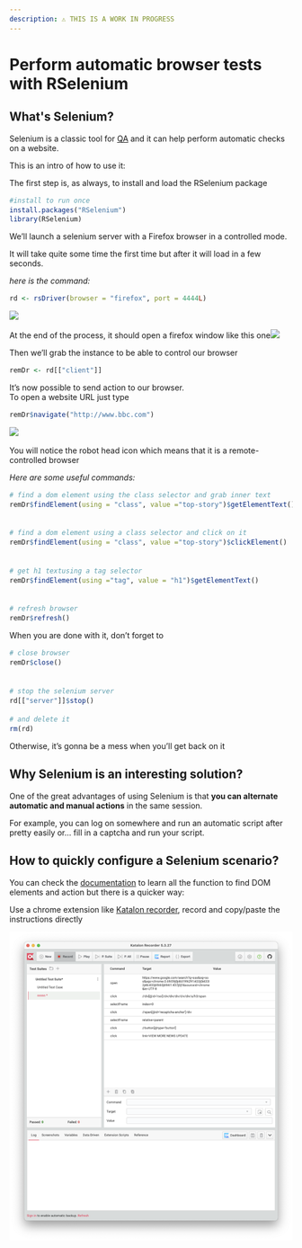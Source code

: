 ```yaml
---
description: ⚠️ THIS IS A WORK IN PROGRESS
---
```


# Perform automatic browser tests with RSelenium

## What's **Selenium?**

Selenium is a classic tool for [QA](https://en.wikipedia.org/wiki/Quality_assurance) and it can help perform automatic checks on a website. 

This is an intro of how to use it:  
  
The first step is, as always, to install and load the RSelenium package

```r
#install to run once
install.packages("RSelenium")
library(RSelenium)
```

We’ll launch a selenium server with a Firefox browser in a controlled mode.  
  
It will take quite some time the first time but after it will load in a few seconds.

_here is the command:_

```r
rd <- rsDriver(browser = "firefox", port = 4444L)
```

![](https://www.gokam.fr/wp-content/uploads/2020/03/nk2TuJCDvS.gif)

At the end of the process, it should open a firefox window like this one![](https://www.gokam.fr/wp-content/uploads/2019/11/Screenshot-2019-11-17-20.24.31-1.png)

Then we’ll grab the instance to be able to control our browser

```r
remDr <- rd[["client"]]
```

It’s now possible to send action to our browser.   
To open a website URL just type

```r
remDr$navigate("http://www.bbc.com")
```

![](https://www.gokam.fr/wp-content/uploads/2019/11/Screenshot-2019-11-17-21.08.32.png)

You will notice the robot head icon which means that it is a remote-controlled browser  


_Here are some useful commands:_

```r
# find a dom element using the class selector and grab inner text
remDr$findElement(using = "class", value ="top-story")$getElementText()
 
 
# find a dom element using a class selector and click on it
remDr$findElement(using = "class", value ="top-story")$clickElement()
 
 
# get h1 textusing a tag selector
remDr$findElement(using ="tag", value = "h1")$getElementText()
 
 
# refresh browser
remDr$refresh() 
```

  
When you are done with it, don’t forget to 

```r
# close browser
remDr$close()
 
 
# stop the selenium server
rd[["server"]]$stop()
 
# and delete it
rm(rd)
```

Otherwise, it’s gonna be a mess when you’ll get back on it

## **Why Selenium is an interesting solution?**

One of the great advantages of using Selenium is that **you can alternate automatic and manual actions** in the same session.  
  
For example, you can log on somewhere and run an automatic script after pretty easily or… fill in a captcha and run your script.

## **How to quickly** configure a **Selenium scenario?**

You can check the [documentation](https://cran.r-project.org/web/packages/RSelenium/vignettes/basics.html) to learn all the function to find DOM elements and action but there is a quicker way:

Use a chrome extension like [Katalon recorder](https://chrome.google.com/webstore/detail/katalon-recorder-selenium/ljdobmomdgdljniojadhoplhkpialdid#:~:text=Katalon%20Recorder%20is%20the%20most,%2C%20automating%20games%2C%20etc.%20%E2%80%94), record and copy/paste the instructions directly

![](../.gitbook/assets/screenshot-2021-03-04-at-6.40.48-pm.png)



